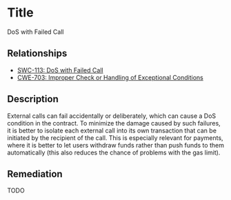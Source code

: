 # Title 

DoS with Failed Call 

## Relationships
- [SWC-113: DoS with Failed Call ](https://swcregistry.io/docs/SWC-113)
- [CWE-703: Improper Check or Handling of Exceptional Conditions](https://cwe.mitre.org/data/definitions/703.html)

## Description 
External calls can fail accidentally or deliberately, which can cause a DoS condition in the contract. To minimize the damage caused by such failures, it is better to isolate each external call into its own transaction that can be initiated by the recipient of the call. This is especially relevant for payments, where it is better to let users withdraw funds rather than push funds to them automatically (this also reduces the chance of problems with the gas limit).

## Remediation
TODO